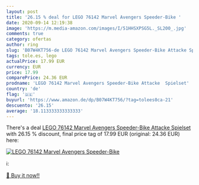 ```yaml
---
layout: post
title: '26.15 % deal for LEGO 76142 Marvel Avengers Speeder-Bike '
date: 2020-09-14 12:19:38
image: 'https://m.media-amazon.com/images/I/51HHSXPSG5L._SL200_.jpg'
comments: true
category: ofertas
author: ring
slug: 'B07W4KT756-de LEGO 76142 Marvel Avengers Speeder-Bike Attacke Spielset'
tags: tole.es, lego
actualPrice: 17.99 EUR
currency: EUR
price: 17.99
comparePrice: 24.36 EUR
prodname: 'LEGO 76142 Marvel Avengers Speeder-Bike Attacke  Spielset'
country: 'de'
flag: '🇩🇪'
buyurl: 'https://www.amazon.de/dp/B07W4KT756/?tag=tolees0ca-21'
descuento: '26.15'
average: '18.113333333333333'
---
```


There's a deal [LEGO 76142 Marvel Avengers Speeder-Bike Attacke  Spielset](https://www.amazon.de/dp/B07W4KT756/?tag=tolees0ca-21)  with  26.15 % discount, final price tag of  17.99 EUR (original: 24.36 EUR) here:

[![LEGO 76142 Marvel Avengers Speeder-Bike ](https://m.media-amazon.com/images/I/51HHSXPSG5L._SL200_.jpg)](https://www.amazon.de/dp/B07W4KT756/?tag=tolees0ca-21)

ℹ️:


[🛒 Buy it now!!](https://www.amazon.de/dp/B07W4KT756/?tag=tolees0ca-21)
